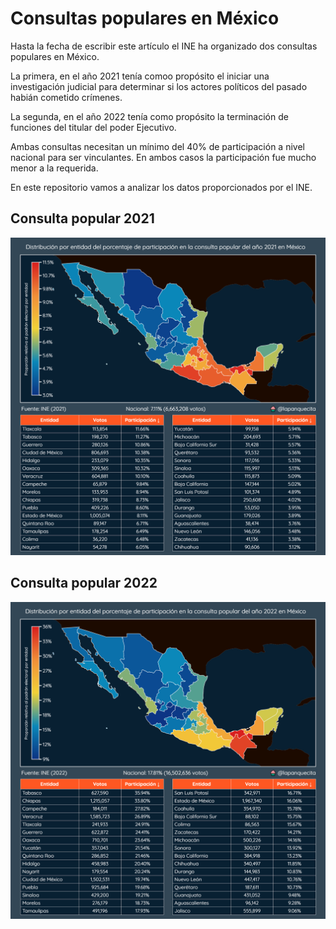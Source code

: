 # Consultas populares en México

Hasta la fecha de escribir este artículo el INE ha organizado dos consultas populares en México.

La primera, en el año 2021 tenía comoo propósito el iniciar una investigación judicial para determinar si los actores políticos del pasado habián cometido crímenes.

La segunda, en el año 2022 tenía como propósito la terminación de funciones del titular del poder Ejecutivo.

Ambas consultas necesitan un mínimo del 40% de participación a nivel nacional para ser vinculantes. En ambos casos la participación fue mucho menor a la requerida.

En este repositorio vamos a analizar los datos proporcionados por el INE.

## Consulta popular 2021

![Imagen 1](./2021.png)

## Consulta popular 2022


![Imagen 2](./2022.png)